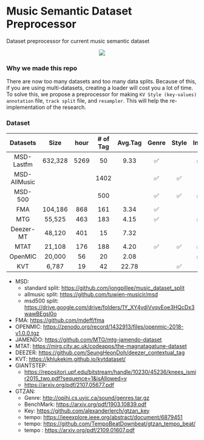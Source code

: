 # Music Semantic Dataset Preprocessor

Dataset preprocessor for current music semantic dataset

<p align = "center">
<img src = "https://imgur.com/a/gDjyFTM">
</p>

### Why we made this repo

There are now too many datasets and too many data splits. Because of this, if you are using multi-datasets, creating a loader will cost you a lot of time. To solve this, we propose a preprocessor for making `KV Style (key-values) annotation` file, `track split` file, and `resampler`. This will help the re-implementation of the research.


### Dataset

|   Datasets   |   Size  | hour | # of Tag | Avg.Tag | Genre | Style | Inst. | Vocal | Mood | Theme | Culture |
|:------------:|:-------:|:----:|:--------:|:-------:|:-----:|:-----:|:-----:|:-----:|:----:|:-----:|:-------:|
|  MSD-Lastfm  | 632,328 | 5269 |    50    |   9.33  |   ✅   |       |   ✅   |   ✅   |   ✅  |       |         |
| MSD-AllMusic |         |      |   1402   |         |   ✅   |   ✅   |       |       |   ✅  |   ✅   |         |
|    MSD-500   |         |      |    500   |         |   ✅   |   ✅   |   ✅   |   ✅   |   ✅  |   ✅   |    ✅    |
|      FMA     | 104,186 |  868 |    161   |   3.34  |   ✅   |       |       |       |      |       |    ✅    |
|      MTG     |  55,525 |  463 |    183   |   4.15  |   ✅   |       |   ✅   |       |   ✅  |   ✅   |         |
|   Deezer-MT  |  48,120 |  401 |    15    |   7.32  |       |       |       |       |   ✅  |   ✅   |         |
|     MTAT     |  21,108 |  176 |    188   |   4.20  |   ✅   |   ✅   |   ✅   |   ✅   |   ✅  |       |    ✅    |
|    OpenMIC   |  20,000 |  56  |    20    |   2.08  |       |       |   ✅   |       |      |       |         |
|      KVT     |  6,787  |  19  |    42    |  22.78  |       |   ✅   |       |   ✅   |      |       |    ✅    |


- MSD: 
    - standard split: https://github.com/jongpillee/music_dataset_split
    - allmusic split: https://github.com/tuwien-musicir/msd
    - msd500 split: https://drive.google.com/drive/folders/1Y_XY4vdiVvqvEoe3HQcDx3wawBEgsl0o
- FMA: https://github.com/mdeff/fma
- OPENMIC: https://zenodo.org/record/1432913/files/openmic-2018-v1.0.0.tgz
- JAMENDO: https://github.com/MTG/mtg-jamendo-dataset
- MTAT: https://mirg.city.ac.uk/codeapps/the-magnatagatune-dataset
- DEEZER: https://github.com/SeungHeonDoh/deezer_contextual_tag
- KVT: https://khlukekim.github.io/kvtdataset/
- GIANTSTEP:
    - https://repositori.upf.edu/bitstream/handle/10230/45236/knees_ismir2015_two.pdf?sequence=1&isAllowed=y
    - https://arxiv.org/pdf/2107.05677.pdf
- GTZAN:
    - Genre: http://opihi.cs.uvic.ca/sound/genres.tar.gz
    - BenchMark: https://arxiv.org/pdf/1903.10839.pdf
    - Key: https://github.com/alexanderlerch/gtzan_key
    - tempo: https://ieeexplore.ieee.org/abstract/document/6879451 
    - tempo: https://github.com/TempoBeatDownbeat/gtzan_tempo_beat/
    - tempo : https://arxiv.org/pdf/2109.01607.pdf